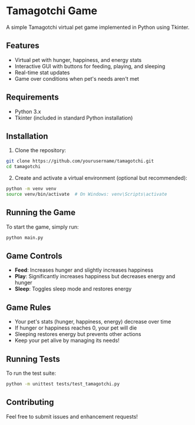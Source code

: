 # Tamagotchi Game

A simple Tamagotchi virtual pet game implemented in Python using Tkinter.

## Features

- Virtual pet with hunger, happiness, and energy stats
- Interactive GUI with buttons for feeding, playing, and sleeping
- Real-time stat updates
- Game over conditions when pet's needs aren't met

## Requirements

- Python 3.x
- Tkinter (included in standard Python installation)

## Installation

1. Clone the repository:
```bash
git clone https://github.com/yourusername/tamagotchi.git
cd tamagotchi
```

2. Create and activate a virtual environment (optional but recommended):
```bash
python -m venv venv
source venv/bin/activate  # On Windows: venv\Scripts\activate
```

## Running the Game

To start the game, simply run:
```bash
python main.py
```

## Game Controls

- **Feed**: Increases hunger and slightly increases happiness
- **Play**: Significantly increases happiness but decreases energy and hunger
- **Sleep**: Toggles sleep mode and restores energy

## Game Rules

- Your pet's stats (hunger, happiness, energy) decrease over time
- If hunger or happiness reaches 0, your pet will die
- Sleeping restores energy but prevents other actions
- Keep your pet alive by managing its needs!

## Running Tests

To run the test suite:
```bash
python -m unittest tests/test_tamagotchi.py
```

## Contributing

Feel free to submit issues and enhancement requests! 